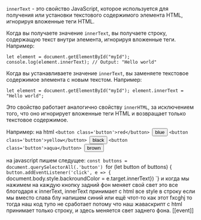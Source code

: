 `innerText` - это свойство JavaScript, которое используется для получения или установки текстового содержимого элемента HTML, игнорируя вложенные теги HTML.

Когда вы получаете значение `innerText`, вы получаете строку, содержащую текст внутри элемента, игнорируя вложенные теги. Например:

`let element = document.getElementById("myId"); console.log(element.innerText); // Output: "Hello world"`

Когда вы устанавливаете значение `innerText`, вы заменяете текстовое содержимое элемента с новым текстом. Например:


`let element = document.getElementById("myId"); element.innerText = "Hello world";`

Это свойство работает аналогично свойству `innerHTML`, за исключением того, что оно игнорирует вложенные теги HTML и возвращает только текстовое содержимое.

Например: на html
`<button class='button'>red</button>
`<button class='button'>blue</button>
`<button class='button'>yellow</button>
`<button class='button'>black</button>
`<button class='button'>aqua</button>
`<button class='button'>brown</button>

на javascript пишем следущее:
`const buttons = document.querySelectorAll(.'button')
`for (let button of buttons) {
	`button.addEventListener('click', e => {
		`document.body.style.backroundColor = e.target.innerText})
`}
и когда мы нажимем на каждую кнопку задний фон меняет свой свет это все блогодаря к innerText, innerText принимает с html все style в строку если мы вместо слава блу напишем синий или ещё чтот-то как этот fxcghj то тогда наш код тупо не сработает потому что наш жаваскрипт с html принимает только строку, и здесь меняется свет заднего фона.
[[event]]
